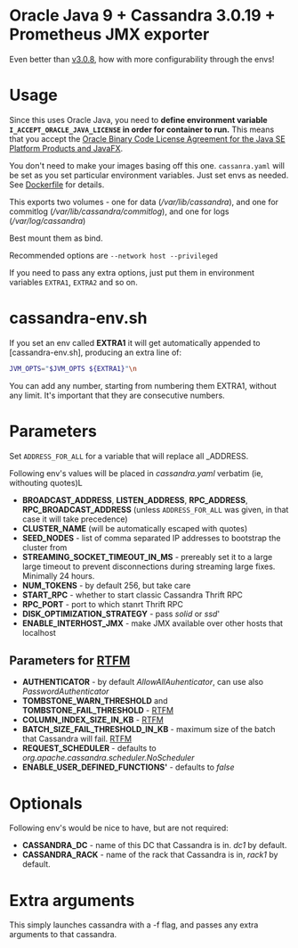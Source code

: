 # Oracle Java 9 + Cassandra 3.0.19 + Prometheus JMX exporter

Even better than [v3.0.8](https://github.com/smok-serwis/cassandra/releases/tag/v3.0.8), how with more configurability through the envs!

# Usage

Since this uses Oracle Java, you need to **define environment variable `I_ACCEPT_ORACLE_JAVA_LICENSE` in order for container to run.**
This means that you accept the [Oracle Binary Code License Agreement for the Java SE Platform Products and JavaFX](http://www.oracle.com/technetwork/java/javase/terms/license/index.html).


You don't need to make your images basing off this one.
`cassanra.yaml` will be set as you set particular environment variables.
Just set envs as needed. See [Dockerfile](/Dockerfile) for details.

This exports two volumes - 
one for data (_/var/lib/cassandra_),
and one for commitlog (_/var/lib/cassandra/commitlog_),
and one for logs (_/var/log/cassandra_)

Best mount them as bind.

Recommended options are `--network host --privileged`

If you need to pass any extra options, just put them in environment variables `EXTRA1`, `EXTRA2` and so on.

# cassandra-env.sh

If you set an env called **EXTRA1** it will get automatically appended to [cassandra-env.sh],
producing an extra line of:
```bash
JVM_OPTS="$JVM_OPTS ${EXTRA1}"\n
```
You can add any number, starting from numbering them EXTRA1, without any limit.
It's important that they are consecutive numbers.

# Parameters

Set `ADDRESS_FOR_ALL` for a variable that will replace all _ADDRESS.

Following env's values will be placed in _cassandra.yaml_ verbatim (ie, withouting quotes)L
* **BROADCAST_ADDRESS**, **LISTEN_ADDRESS**, **RPC_ADDRESS**, **RPC_BROADCAST_ADDRESS** (unless `ADDRESS_FOR_ALL` was given, in that case it will take precedence)
* **CLUSTER_NAME** (will be automatically escaped with quotes)
* **SEED_NODES** - list of comma separated IP addresses to bootstrap the cluster from
* **STREAMING_SOCKET_TIMEOUT_IN_MS** - prereably set it to a large large timeout to prevent disconnections during streaming large fixes. Minimally 24 hours.
* **NUM_TOKENS** - by default 256, but take care
* **START_RPC** - whether to start classic Cassandra Thrift RPC
* **RPC_PORT** - port to which stanrt Thrift RPC
* **DISK_OPTIMIZATION_STRATEGY** - pass _solid_ or _ssd_'
* **ENABLE_INTERHOST_JMX** - make JMX available over other hosts that localhost

## Parameters for [RTFM](cassandra.yaml)

* **AUTHENTICATOR** - by default _AllowAllAuhenticator_, can use also _PasswordAuthenticator_
* **TOMBSTONE_WARN_THRESHOLD** and **TOMBSTONE_FAIL_THRESHOLD** - [RTFM](cassandra.yaml)
* **COLUMN_INDEX_SIZE_IN_KB** - [RTFM](cassandra.yaml)
* **BATCH_SIZE_FAIL_THRESHOLD_IN_KB** - maximum size of the batch that Cassandra will fail. [RTFM](cassandra.yaml) 
* **REQUEST_SCHEDULER** - defaults to _org.apache.cassandra.scheduler.NoScheduler_
* **ENABLE_USER_DEFINED_FUNCTIONS'** - defaults to _false_

# Optionals

Following env's would be nice to have, but are not required:

* **CASSANDRA_DC** - name of this DC that Cassandra is in. _dc1_ by default.
* **CASSANDRA_RACK** - name of the rack that Cassandra is in, _rack1_ by default.

# Extra arguments
This simply launches cassandra with a -f flag, and passes any extra arguments to that cassandra.